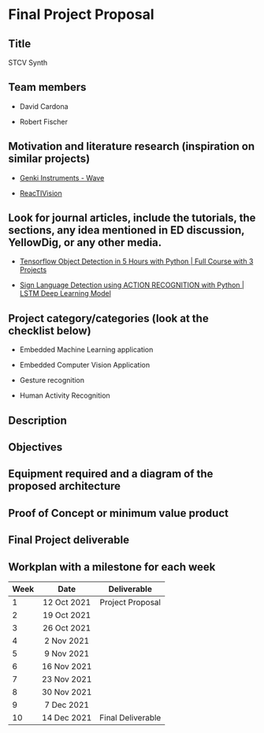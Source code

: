 # Final Project Proposal

## Title

STCV Synth


## Team members

* David Cardona

* Robert Fischer


## Motivation and literature research (inspiration on similar projects)

* [Genki Instruments - Wave](https://genkiinstruments.com/products/wave)

* [ReacTIVision](http://reactivision.sourceforge.net)


## Look for journal articles, include the tutorials, the sections, any idea mentioned in ED discussion, YellowDig, or any other media.

* [Tensorflow Object Detection in 5 Hours with Python | Full Course with 3 Projects](https://www.youtube.com/watch?v=yqkISICHH-U&t=211s) 

* [Sign Language Detection using ACTION RECOGNITION with Python | LSTM Deep Learning Model](https://www.youtube.com/watch?v=doDUihpj6ro&t=53s)


## Project category/categories (look at the checklist below)
+ Embedded Machine Learning application

+ Embedded Computer Vision Application

+ Gesture recognition

+ Human Activity Recognition

## Description


## Objectives


## Equipment required and a diagram of the proposed architecture


## Proof of Concept or minimum value product


## Final Project deliverable


## Workplan with a milestone for each week

Week | Date | Deliverable
:----- | :----: | :-----:
1    | 12 Oct 2021 |Project Proposal
2    | 19 Oct 2021
3    | 26 Oct 2021
4    |  2 Nov 2021
5    |  9 Nov 2021
6    | 16 Nov 2021
7    | 23 Nov 2021
8    | 30 Nov 2021 |
9    |  7 Dec 2021 |
10   | 14 Dec 2021 | Final Deliverable 
